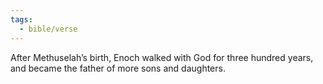```yaml
---
tags:
  - bible/verse
---
```

After Methuselah’s birth, Enoch walked with God for three hundred years, and became the father of more sons and daughters.